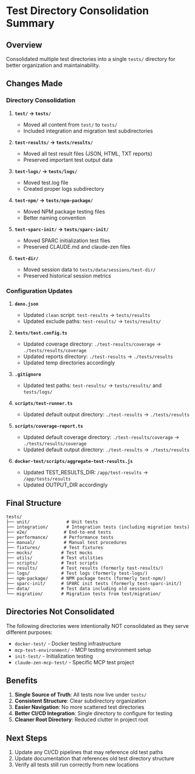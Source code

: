 # Test Directory Consolidation Summary

## Overview
Consolidated multiple test directories into a single `tests/` directory for better organization and maintainability.

## Changes Made

### Directory Consolidation
1. **`test/` → `tests/`**
   - Moved all content from `test/` to `tests/`
   - Included integration and migration test subdirectories

2. **`test-results/` → `tests/results/`**
   - Moved all test result files (JSON, HTML, TXT reports)
   - Preserved important test output data

3. **`test-logs/` → `tests/logs/`**
   - Moved test.log file
   - Created proper logs subdirectory

4. **`test-npm/` → `tests/npm-package/`**
   - Moved NPM package testing files
   - Better naming convention

5. **`test-sparc-init/` → `tests/sparc-init/`**
   - Moved SPARC initialization test files
   - Preserved CLAUDE.md and claude-zen files

6. **`test-dir/`**
   - Moved session data to `tests/data/sessions/test-dir/`
   - Preserved historical session metrics

### Configuration Updates
1. **`deno.json`**
   - Updated `clean` script: `test-results` → `tests/results`
   - Updated exclude paths: `test-results/` → `tests/results/`

2. **`tests/test.config.ts`**
   - Updated coverage directory: `./test-results/coverage` → `./tests/results/coverage`
   - Updated reports directory: `./test-results` → `./tests/results`
   - Updated temp directories accordingly

3. **`.gitignore`**
   - Updated test paths: `test-results/` → `tests/results/` and `tests/logs/`

4. **`scripts/test-runner.ts`**
   - Updated default output directory: `./test-results` → `./tests/results`

5. **`scripts/coverage-report.ts`**
   - Updated default coverage directory: `./test-results/coverage` → `./tests/results/coverage`
   - Updated default output directory: `./test-results` → `./tests/results`

6. **`docker-test/scripts/aggregate-test-results.js`**
   - Updated TEST_RESULTS_DIR: `/app/test-results` → `/app/tests/results`
   - Updated OUTPUT_DIR accordingly

## Final Structure
```
tests/
├── unit/              # Unit tests
├── integration/       # Integration tests (including migration tests)
├── e2e/              # End-to-end tests
├── performance/      # Performance tests
├── manual/           # Manual test procedures
├── fixtures/         # Test fixtures
├── mocks/           # Test mocks
├── utils/           # Test utilities
├── scripts/         # Test scripts
├── results/         # Test results (formerly test-results/)
├── logs/            # Test logs (formerly test-logs/)
├── npm-package/     # NPM package tests (formerly test-npm/)
├── sparc-init/      # SPARC init tests (formerly test-sparc-init/)
├── data/            # Test data including old sessions
└── migration/       # Migration tests from test/migration/
```

## Directories Not Consolidated
The following directories were intentionally NOT consolidated as they serve different purposes:
- `docker-test/` - Docker testing infrastructure
- `mcp-test-environment/` - MCP testing environment setup
- `init-test/` - Initialization testing
- `claude-zen-mcp-test/` - Specific MCP test project

## Benefits
1. **Single Source of Truth**: All tests now live under `tests/`
2. **Consistent Structure**: Clear subdirectory organization
3. **Easier Navigation**: No more scattered test directories
4. **Better CI/CD Integration**: Single directory to configure for testing
5. **Cleaner Root Directory**: Reduced clutter in project root

## Next Steps
1. Update any CI/CD pipelines that may reference old test paths
2. Update documentation that references old test directory structure
3. Verify all tests still run correctly from new locations